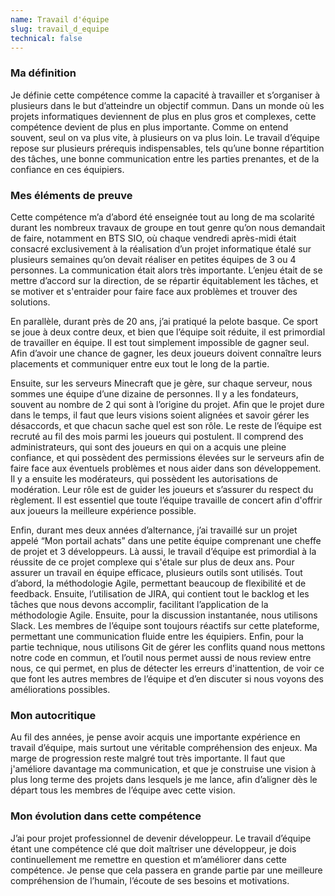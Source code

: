 ```yaml
---
name: Travail d'équipe
slug: travail_d_equipe
technical: false
---
```


### Ma définition

Je définie cette compétence comme la capacité à travailler et s’organiser à plusieurs dans le but d’atteindre un objectif commun. Dans un monde où les projets informatiques deviennent de plus en plus gros et complexes, cette compétence devient de plus en plus importante. Comme on entend souvent, seul on va plus vite, à plusieurs on va plus loin. Le travail d’équipe repose sur plusieurs prérequis indispensables, tels qu’une bonne répartition des tâches, une bonne communication entre les parties prenantes, et de la confiance en ces équipiers.

### Mes éléments de preuve

Cette compétence m’a d’abord été enseignée tout au long de ma scolarité durant les nombreux travaux de groupe en tout genre qu’on nous demandait de faire, notamment en BTS SIO, où chaque vendredi après-midi était consacré exclusivement à la réalisation d’un projet informatique étalé sur plusieurs semaines qu’on devait réaliser en petites équipes de 3 ou 4 personnes. La communication était alors très importante. L’enjeu était de se mettre d’accord sur la direction, de se répartir équitablement les tâches, et se motiver et s'entraider pour faire face aux problèmes et trouver des solutions.

En parallèle, durant près de 20 ans, j’ai pratiqué la pelote basque. Ce sport se joue à deux contre deux, et bien que l’équipe soit réduite, il est primordial de travailler en équipe. Il est tout simplement impossible de gagner seul. Afin d’avoir une chance de gagner, les deux joueurs doivent connaître leurs placements et communiquer entre eux tout le long de la partie.

Ensuite, sur les serveurs Minecraft que je gère, sur chaque serveur, nous sommes une équipe d’une dizaine de personnes. Il y a les fondateurs, souvent au nombre de 2 qui sont à l’origine du projet. Afin que le projet dure dans le temps, il faut que leurs visions soient alignées et savoir gérer les désaccords, et que chacun sache quel est son rôle. Le reste de l’équipe est recruté au fil des mois parmi les joueurs qui postulent. Il comprend des administrateurs, qui sont des joueurs en qui on a acquis une pleine confiance, et qui possèdent des permissions élevées sur le serveurs afin de faire face aux éventuels problèmes et nous aider dans son développement. Il y a ensuite les modérateurs, qui possèdent les autorisations de modération. Leur rôle est de guider les joueurs et s’assurer du respect du règlement. Il est essentiel que toute l’équipe travaille de concert afin d'offrir aux joueurs la meilleure expérience possible.

Enfin, durant mes deux années d’alternance, j’ai travaillé sur un projet appelé “Mon portail achats” dans une petite équipe comprenant une cheffe de projet et 3 développeurs. Là aussi, le travail d’équipe est primordial à la réussite de ce projet complexe qui s'étale sur plus de deux ans. Pour assurer un travail en équipe efficace, plusieurs outils sont utilisés. Tout d’abord, la méthodologie Agile, permettant beaucoup de flexibilité et de feedback. Ensuite, l’utilisation de JIRA, qui contient tout le backlog et les tâches que nous devons accomplir, facilitant l’application de la méthodologie Agile. Ensuite, pour la discussion instantanée, nous utilisons Slack. Les membres de l’équipe sont toujours réactifs sur cette plateforme, permettant une communication fluide entre les équipiers. Enfin, pour la partie technique, nous utilisons Git de gérer les conflits quand nous mettons notre code en commun, et l’outil nous permet aussi de nous review entre nous, ce qui permet, en plus de détecter les erreurs d'inattention, de voir ce que font les autres membres de l’équipe et d’en discuter si nous voyons des améliorations possibles.

### Mon autocritique

Au fil des années, je pense avoir acquis une importante expérience en travail d’équipe, mais surtout une véritable compréhension des enjeux. Ma marge de progression reste malgré tout très importante. Il faut que j'améliore davantage ma communication, et que je construise une vision à plus long terme des projets dans lesquels je me lance, afin d’aligner dès le départ tous les membres de l’équipe avec cette vision.

### Mon évolution dans cette compétence

J’ai pour projet professionnel de devenir développeur. Le travail d’équipe étant une compétence clé que doit maîtriser une développeur, je dois continuellement me remettre en question et m’améliorer dans cette compétence. Je pense que cela passera en grande partie par une meilleure compréhension de l’humain, l’écoute de ses besoins et motivations.
